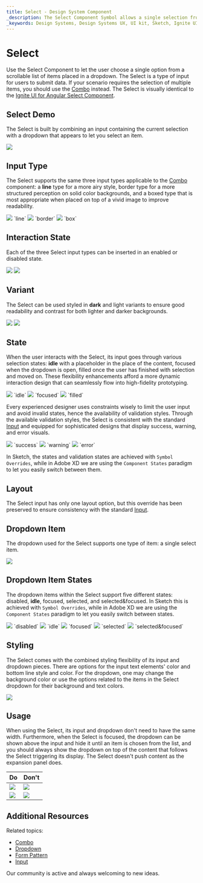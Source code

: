 ```yaml
---
title: Select - Design System Component
_description: The Select Component Symbol allows a single selection from a list of items placed in a dropdown.
_keywords: Design Systems, Design Systems UX, UI kit, Sketch, Ignite UI for Angular, Sketch to Angular, Sketch to Angular, Angular, Angular Design System, Export code from Sketch, Design Kits for Angular, Sketch HTML, Sketch to HTML, Sketch UI kits
---
```


# Select

Use the Select Component to let the user choose a single option from a scrollable list of items placed in a dropdown. The Select is a type of input for users to submit data. If your scenario requires the selection of multiple items, you should use the [Combo](combo.md) instead. The Select is visually identical to the [Ignite UI for Angular Select Component](https://www.infragistics.com/products/ignite-ui-angular/angular/components/select.html).

## Select Demo

The Select is built by combining an input containing the current selection with a dropdown that appears to let you select an item.

<img class="responsive-img" src="../images/select_demo.png" srcset="../images/select_demo@2x.png 2x" />

## Input Type

The Select supports the same three input types applicable to the [Combo](combo.md) component: a **line** type for a more airy style, border type for a more structured perception on solid color backgrounds, and a boxed type that is most appropriate when placed on top of a vivid image to improve readability.

<img class="responsive-img" src="../images/select_line.png" srcset="../images/select_line@2x.png 2x" />
`line`
<img class="responsive-img" src="../images/select_border.png" srcset="../images/select_border@2x.png 2x" />
`border`
<img class="responsive-img" src="../images/select_box.png" srcset="../images/select_box@2x.png 2x" />
`box`

## Interaction State

Each of the three Select input types can be inserted in an enabled or disabled state.

<img class="responsive-img" src="../images/select_enabledstate.png" srcset="../images/select_enabledstate@2x.png 2x" />
<img class="responsive-img" src="../images/select_disabledstate.png" srcset="../images/select_disabledstate@2x.png 2x" />

## Variant

The Select can be used styled in **dark** and light variants to ensure good readability and contrast for both lighter and darker backgrounds.

<img class="responsive-img" src="../images/select_dark.png" srcset="../images/select_dark@2x.png 2x" />
<img class="responsive-img" src="../images/select_light.png" srcset="../images/select_light@2x.png 2x" />

## State

When the user interacts with the Select, its input goes through various selection states: **idle** with a placeholder in the place of the content, focused when the dropdown is open, filled once the user has finished with selection and moved on. These flexibility enhancements afford a more dynamic interaction design that can seamlessly flow into high-fidelity prototyping.

<img class="responsive-img" src="../images/select_idle.png" srcset="../images/select_idle@2x.png 2x" />
`idle`

<img class="responsive-img" src="../images/select_focused.png" srcset="../images/select_focused@2x.png 2x" />
`focused`

<img class="responsive-img" src="../images/select_filled.png" srcset="../images/select_filled@2x.png 2x" />
`filled`

Every experienced designer uses constraints wisely to limit the user input and avoid invalid states, hence the availability of validation styles. Through the available validation styles, the Select is consistent with the standard [Input](input.md) and equipped for sophisticated designs that display success, warning, and error visuals.

<img class="responsive-img" src="../images/select_success.png" srcset="../images/select_success@2x.png 2x" />
`success`
<img class="responsive-img" src="../images/select_warning.png" srcset="../images/select_warning@2x.png 2x" />
`warning`
<img class="responsive-img" src="../images/select_error.png" srcset="../images/select_error@2x.png 2x" />
`error`

In Sketch, the states and validation states are achieved with `Symbol Overrides`, while in Adobe XD we are using the `Component States` paradigm to let you easily switch between them.

## Layout

The Select input has only one layout option, but this override has been preserved to ensure consistency with the standard [Input](input.md).

## Dropdown Item

The dropdown used for the Select supports one type of item: a single select item.

<img class="responsive-img" src="../images/select_item.png" srcset="../images/select_item@2x.png 2x" />

## Dropdown Item States

The dropdown items within the Select support five different states: disabled, **idle**, focused, selected, and selected&focused. In Sketch this is achieved with `Symbol Overrides`, while in Adobe XD we are using the `Component States` paradigm to let you easily switch between states.

<img class="responsive-img" src="../images/select_item_disabled.png" srcset="../images/select_item_disabled@2x.png 2x" />
`disabled`
<img class="responsive-img" src="../images/select_item_idle.png" srcset="../images/select_item_idle@2x.png 2x" />
`idle`
<img class="responsive-img" src="../images/select_item_focused.png" srcset="../images/select_item_focused@2x.png 2x" />
`focused`
<img class="responsive-img" src="../images/select_item_selected.png" srcset="../images/select_item_selected@2x.png 2x" />
`selected`
<img class="responsive-img" src="../images/select_item_selected_focused.png" srcset="../images/select_item_selected_focused@2x.png 2x" />
`selected&focused`

## Styling

The Select comes with the combined styling flexibility of its input and dropdown pieces. There are options for the input text elements' color and bottom line style and color. For the dropdown, one may change the background color or use the options related to the items in the Select dropdown for their background and text colors.

<img class="responsive-img" src="../images/select_styling.png" srcset="../images/select_styling@2x.png 2x" />

## Usage

When using the Select, its input and dropdown don't need to have the same width. Furthermore, when the Select is focused, the dropdown can be shown above the input and hide it until an item is chosen from the list, and you should always show the dropdown on top of the content that follows the Select triggering its display. The Select doesn't push content as the expansion panel does.

| Do                                                                           | Don't                                                                            |
| ---------------------------------------------------------------------------- | -------------------------------------------------------------------------------- |
| <img class="responsive-img" src="../images/select_do1.png" srcset="../images/select_do1@2x.png 2x" /> | <img class="responsive-img" src="../images/select_dont1.png" srcset="../images/select_dont1@2x.png 2x" /> |
| <img class="responsive-img" src="../images/select_do2.png" srcset="../images/select_do2@2x.png 2x" /> | <img class="responsive-img" src="../images/select_dont2.png" srcset="../images/select_dont2@2x.png 2x" /> |

## Additional Resources

Related topics:

- [Combo](combo.md)
- [Dropdown](dropdown.md)
- [Form Pattern](../patterns/form.md)
- [Input](input.md)
  <div class="divider--half"></div>

Our community is active and always welcoming to new ideas.
